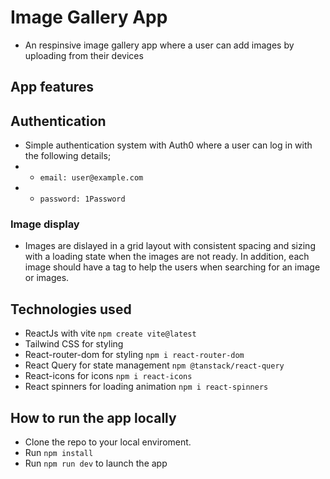 # Image Gallery App

- An respinsive image gallery app where a user can add images by uploading from their devices

## App features

## Authentication

- Simple authentication system with Auth0 where a user can log in with the following details; 
- - `email: user@example.com` 
- - `password: 1Password`

### Image display

- Images are dislayed in a grid layout with consistent spacing and sizing with a loading state when the images are not ready. In addition, each image should have a tag to help the users when searching for an image or images.

###

## Technologies used

- ReactJs with vite `npm create vite@latest`
- Tailwind CSS for styling
- React-router-dom for styling `npm i react-router-dom`
- React Query for state management `npm @tanstack/react-query`
- React-icons for icons `npm i react-icons`
- React spinners for loading animation `npm i react-spinners`

## How to run the app locally

- Clone the repo to your local enviroment.
- Run `npm install`
- Run `npm run dev` to launch the app
